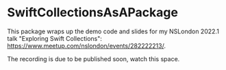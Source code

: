# SwiftCollectionsAsAPackage

This package wraps up the demo code and slides for my NSLondon 2022.1 talk "Exploring Swift Collections": https://www.meetup.com/nslondon/events/282222213/.

The recording is due to be published soon, watch this space.
